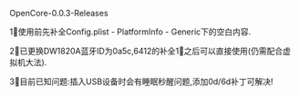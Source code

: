 OpenCore-0.0.3-Releases

1⃣️使用前先补全Config.plist - PlatformInfo - Generic下的空白内容.

2⃣️已更换DW1820A蓝牙ID为0a5c,6412的补全1⃣️之后可以直接使用(仍需配合虚拟机大法).

3⃣️目前已知问题:插入USB设备时会有睡眠秒醒问题,添加0d/6d补丁可解决!





